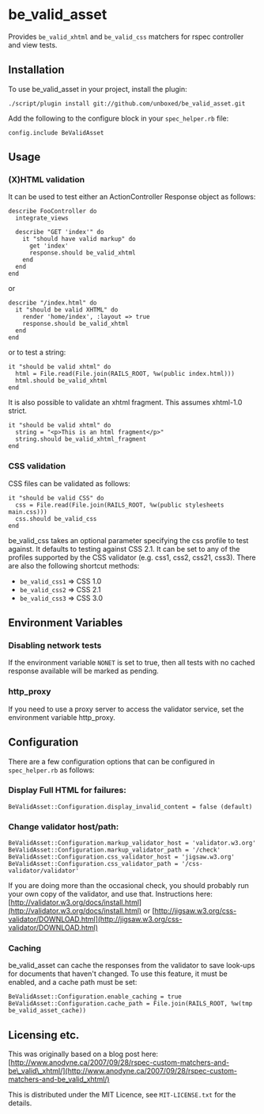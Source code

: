 be\_valid\_asset
==============

Provides `be_valid_xhtml` and `be_valid_css` matchers for rspec controller and view tests.

Installation
------------

To use be\_valid\_asset in your project, install the plugin:

    ./script/plugin install git://github.com/unboxed/be_valid_asset.git

Add the following to the configure block in your `spec_helper.rb` file:

    config.include BeValidAsset

Usage
-----

### (X)HTML validation

It can be used to test either an ActionController Response object as follows:

    describe FooController do
      integrate_views

      describe "GET 'index'" do
        it "should have valid markup" do
          get 'index'
          response.should be_valid_xhtml
        end
      end
    end

or

    describe "/index.html" do
      it "should be valid XHTML" do
        render 'home/index', :layout => true
        response.should be_valid_xhtml
      end
    end

or to test a string:

    it "should be valid xhtml" do
      html = File.read(File.join(RAILS_ROOT, %w(public index.html)))
      html.should be_valid_xhtml
    end

It is also possible to validate an xhtml fragment.  This assumes xhtml-1.0 strict.

    it "should be valid xhtml" do
      string = "<p>This is an html fragment</p>"
      string.should be_valid_xhtml_fragment
    end

### CSS validation

CSS files can be validated as follows:

    it "should be valid CSS" do
      css = File.read(File.join(RAILS_ROOT, %w(public stylesheets main.css)))
      css.should be_valid_css
    end

be\_valid\_css takes an optional parameter specifying the css profile to test against. It defaults to testing against CSS 2.1. It can be set to any of the profiles supported by the CSS validator (e.g. css1, css2, css21, css3). There are also the following shortcut methods:

 * `be_valid_css1` => CSS 1.0
 * `be_valid_css2` => CSS 2.1
 * `be_valid_css3` => CSS 3.0

Environment Variables
---------------------

### Disabling network tests

If the environment variable `NONET` is set to true, then all tests with no cached response available will be marked as pending.

### http_proxy

If you need to use a proxy server to access the validator service, set the environment variable http_proxy.

Configuration
-------------

There are a few configuration options that can be configured in `spec_helper.rb` as follows:

### Display Full HTML for failures:

    BeValidAsset::Configuration.display_invalid_content = false (default)

### Change validator host/path:

    BeValidAsset::Configuration.markup_validator_host = 'validator.w3.org'
    BeValidAsset::Configuration.markup_validator_path = '/check'
    BeValidAsset::Configuration.css_validator_host = 'jigsaw.w3.org'
    BeValidAsset::Configuration.css_validator_path = '/css-validator/validator'

If you are doing more than the occasional check, you should probably run your own copy of the validator, and use that.
Instructions here: [http://validator.w3.org/docs/install.html](http://validator.w3.org/docs/install.html) or [http://jigsaw.w3.org/css-validator/DOWNLOAD.html](http://jigsaw.w3.org/css-validator/DOWNLOAD.html)

### Caching

be\_valid\_asset can cache the responses from the validator to save look-ups for documents that haven't changed.
To use this feature, it must be enabled, and a cache path must be set:

    BeValidAsset::Configuration.enable_caching = true
    BeValidAsset::Configuration.cache_path = File.join(RAILS_ROOT, %w(tmp be_valid_asset_cache))

Licensing etc.
--------------

This was originally based on a blog post here: [http://www.anodyne.ca/2007/09/28/rspec-custom-matchers-and-be\_valid\_xhtml/](http://www.anodyne.ca/2007/09/28/rspec-custom-matchers-and-be_valid_xhtml/)

This is distributed under the MIT Licence, see `MIT-LICENSE.txt` for the details.
